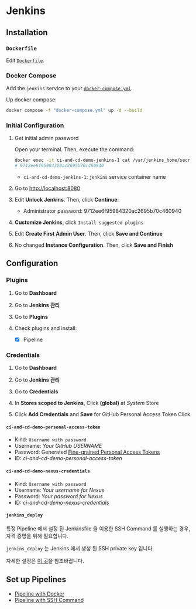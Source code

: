# Jenkins

## Installation

### `Dockerfile`

Edit [`Dockerfile`](../../jenkins/Dockerfile).

### Docker Compose

Add the `jenkins` service to your [`docker-compose.yml`](../docker-compose.yml).

Up docker compose:

```bash
docker compose -f "docker-compose.yml" up -d --build
```

### Initial Configuration

1. Get initial admin password

   Open your terminal. Then, execute the command:

   ```bash
   docker exec -it ci-and-cd-demo-jenkins-1 cat /var/jenkins_home/secrets/initialAdminPassword
   # 9712ee6f95984320ac2695b70c460940
   ```

   - `ci-and-cd-demo-jenkins-1`: `jenkins` service container name

2. Go to [http://localhost:8080](http://localhost:8080)

3. Edit **Unlock Jenkins**. Then, click **Continue**:

   - Administrator password: 9712ee6f95984320ac2695b70c460940

4. **Customize Jenkins**, click `Install suggested plugins`

5. Edit **Create First Admin User**. Then, click **Save and Continue**

6. No changed **Instance Configuration**. Then, click **Save and Finish**

## Configuration

### Plugins

1. Go to **Dashboard**

2. Go to **Jenkins 관리**

3. Go to **Plugins**

4. Check plugins and install:

   - [x] Pipeline

### Credentials

1. Go to **Dashboard**

2. Go to **Jenkins 관리**

3. Go to **Credentials**

4. In **Stores scoped to Jenkins**, Click **(global)** at _System_ Store

5. Click **Add Credentials** and **Save** for GitHub Personal Access Token Click

#### `ci-and-cd-demo-personal-access-token`

- Kind: `Username with password`
- Username: _Your GitHub USERNAME_
- Password: Generated [Fine-grained Personal Access Tokens](../github.md#fine-grained-personal-access-tokens)
- ID: _ci-and-cd-demo-personal-access-token_

#### `ci-and-cd-demo-nexus-credentials`

- Kind: `Username with password`
- Username: _Your username for Nexus_
- Password: _Your password for Nexus_
- ID: _ci-and-cd-demo-nexus-credentials_

#### `jenkins_deploy`

특정 Pipeline 에서 설정 된 Jenkinsfile 을 이용한 SSH Command 를 실행하는 경우, 자격 증명을 위해 필요합니다.

`jenkins_deploy` 는 Jenkins 에서 생성 된 SSH private key 입니다.

자세한 설정은 [이 곳](./pipeline-ssh-command.md#set-up-ssh-private-key-to-credentials)을 참조바랍니다.

## Set up Pipelines

- [Pipeline with Docker](./pipeline-docker.md)
- [Pipeline with SSH Command](./pipeline-ssh-command.md)

